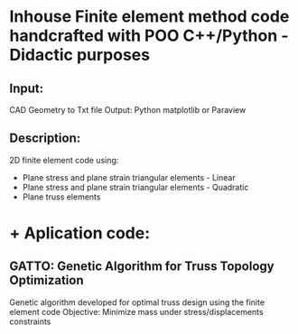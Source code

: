 # Inhouse Finite element method code handcrafted with POO C++/Python - Didactic purposes
## Input:
CAD Geometry to Txt file
Output: Python matplotlib or Paraview

## Description:
2D finite element code using:
- Plane stress and plane strain triangular elements - Linear
- Plane stress and plane strain triangular elements - Quadratic
- Plane truss elements

# + Aplication code:
## GATTO: Genetic Algorithm for Truss Topology Optimization
Genetic algorithm developed for optimal truss design using the finite element code
Objective: Minimize mass under stress/displacements constraints
